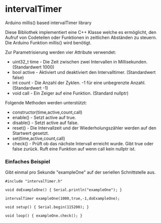 # intervalTimer
Arduino millis() based intervalTimer library

Diese Bibliothek implementiert eine C++ Klasse welche es ermöglicht, den Aufruf von Codeteilen
oder Funktionen in zeitlichen Abständen zu steuern. Die Arduino Funktion millis() wird benötigt.

Zur Parametrisierung werden vier Attribute verwendet:

* uint32_t time - Die Zeit zwischen zwei Intervallen in Millisekunden. (Standardwert 1000)
* bool active - Aktiviert und deaktiviert den Intervalltimer. (Standardwert false)
* int count - Die Anzahl der Zyklen. -1 für eine unbegrenzte Anzahl. (Standardwert -1)
* void call - Ein Zeiger auf eine Funktion. (Standard nullptr)

Folgende Methoden werden unterstützt:

* constructor(time,active,count,call)
* enable() - Setzt active auf true.
* disable() - Setzt active auf false.
* reset() - Die Intervallzeit und der Wiederholungszähler werden auf den Startwert gesetzt.
* set(time,active,count,call)
* check() - Prüft ob das nächste Intervall erreicht wurde. Gibt true oder false zurück. Ruft eine Funktion auf wenn call kein nullptr ist.

### Einfaches Beispiel
Gibt einmal pro Sekunde "exampleOne" auf der seriellen Schnittstelle aus.

    #include "intervalTimer.h"
    
    void doExampleOne() { Serial.println("exampleOne"); }
    
    intervalTimer exampleOne(1000,true,-1,doExampleOne);
    
    void setup() { Serial.begin(115200); }
    
    void loop() { exampleOne.check(); }